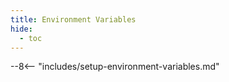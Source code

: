 ```yaml
---
title: Environment Variables 
hide:
  - toc
---
```



--8<-- "includes/setup-environment-variables.md"